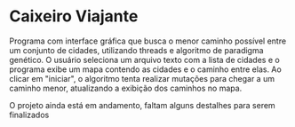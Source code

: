 # Caixeiro Viajante
Programa com interface gráfica que busca o menor caminho possível entre um conjunto de cidades, utilizando threads e algoritmo de paradigma genético. O usuário seleciona um arquivo texto com a lista de cidades e o programa exibe um mapa contendo as cidades e o caminho entre elas. Ao clicar em "iniciar", o algoritmo tenta realizar mutações para chegar a um caminho menor, atualizando a exibição dos caminhos no mapa.

O projeto ainda está em andamento, faltam alguns destalhes para serem finalizados